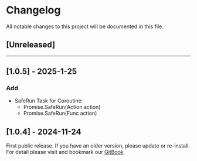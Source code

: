 ﻿# Changelog

All notable changes to this project will be documented in this file.

## [Unreleased]

---

## [1.0.5] - 2025-1-25

### Add
- SafeRun Task for Coroutine:
  - Promise.SafeRun(Action action)
  - Promise.SafeRun(Func<Task> action)

## [1.0.4] - 2024-11-24

First public release. If you have an older version, please update or re-install.   
For detail please visit and bookmark our [GitBook](https://aceland-workshop.gitbook.io/aceland-unity-packages/)